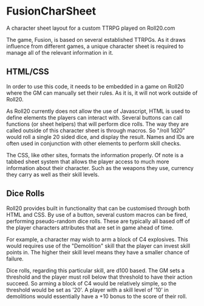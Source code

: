 # FusionCharSheet
A character sheet layout for a custom TTRPG played on Roll20.com

The game, Fusion, is based on several established TTRPGs. As it draws influence from different games, a unique character sheet is required to manage all of the relevant information in it.

## HTML/CSS
In order to use this code, it needs to be embedded in a game on Roll20 where the GM can manually set their rules. As it is, it will not work outside of Roll20.

As Roll20 currently does not allow the use of Javascript, HTML is used to define elements the players can interact with. Several buttons can call functions (or sheet helpers) that will perform dice rolls. The way they are called outside of this character sheet is through macros. So "/roll 1d20" would roll a single 20 sided dice, and display the result.
Names and IDs are often used in conjunction with other elements to perform skill checks.

The CSS, like other sites, formats the information properly. Of note is a tabbed sheet system that allows the player access to much more information about their character. Such as the weapons they use, currency they carry as well as their skill levels.

## Dice Rolls
Roll20 provides built in functionality that can be customised through both HTML and CSS. By use of a button, several custom macros can be fired, performing pseudo-random dice rolls. 
These are typically all based off of the player characters attributes that are set in game ahead of time.

For example, a character may wish to arm a block of C4 explosives. This would requires use of the "Demolition" skill that the player can invest skill points in.
The higher their skill level means they have a smaller chance of failure.

Dice rolls, regarding this particular skill, are d100 based. The GM sets a threshold and the player must roll below that threshold to have their action succeed.
So arming a block of C4 would be relatively simple, so the threshold would be set as '20'. A player with a skill level of '10' in demolitions would essentially have a +10 bonus to the score of their roll.
